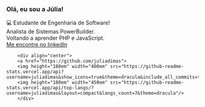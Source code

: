  ### Olá, eu sou a Júlia!
💻 Estudante de Engenharia de Software!
</br>
Analista de Sistemas PowerBuilder.
</br>
Voltando a aprender PHP e JavaScript.
</br>
<a href="https://www.linkedin.com/in/juliad-marques/" target="_blank">Me encontre no linkedIn</a>


        <div align="center">
        <a href="https://github.com/juliadimas">
        <img height="180em" width="400em" src="https://github-readme-stats.vercel.app/api?    username=juliadimas&show_icons=true&theme=dracula&include_all_commits=true&count_private=true"/>
        <img height="180em" width="450em" src="https://github-readme-stats.vercel.app/api/top-langs/?username=juliadimas&layout=compact&langs_count=7&theme=dracula"/>
        </div>
